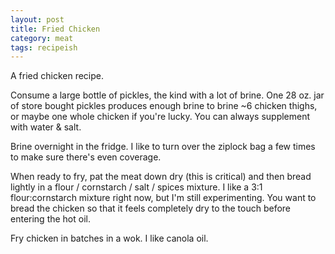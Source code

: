 ```yaml
---
layout: post
title: Fried Chicken
category: meat
tags: recipeish
---
```


A fried chicken recipe.

Consume a large bottle of pickles, the kind with a lot of brine. One
28 oz. jar of store bought pickles produces enough brine to brine ~6
chicken thighs, or maybe one whole chicken if you're lucky. You can
always supplement with water & salt.

Brine overnight in the fridge. I like to turn over the ziplock bag a
few times to make sure there's even coverage.

When ready to fry, pat the meat down dry (this is critical) and then
bread lightly in a flour / cornstarch / salt / spices mixture. I like
a 3:1 flour:cornstarch mixture right now, but I'm still
experimenting. You want to bread the chicken so that it feels
completely dry to the touch before entering the hot oil.

Fry chicken in batches in a wok. I like canola oil.
